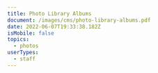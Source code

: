 ```yaml
---
title: Photo Library Albums
document: /images/cms/photo-library-albums.pdf
date: 2022-06-07T19:33:38.182Z
isMobile: false
topics:
  - photos
userTypes:
  - staff
---
```

